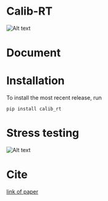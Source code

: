 # Calib-RT


![Alt text](img/workflow.svg)

# Document

# Installation

To install the most recent release, run

`pip install calib_rt`

# Stress testing

![Alt text](img/stress1.JPG)

# Cite

[link of paper]()